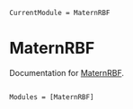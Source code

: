 ```@meta
CurrentModule = MaternRBF
```

# MaternRBF

Documentation for [MaternRBF](https://github.com/AllThingsDynamical/MaternRBF.jl).

```@index
```

```@autodocs
Modules = [MaternRBF]
```
